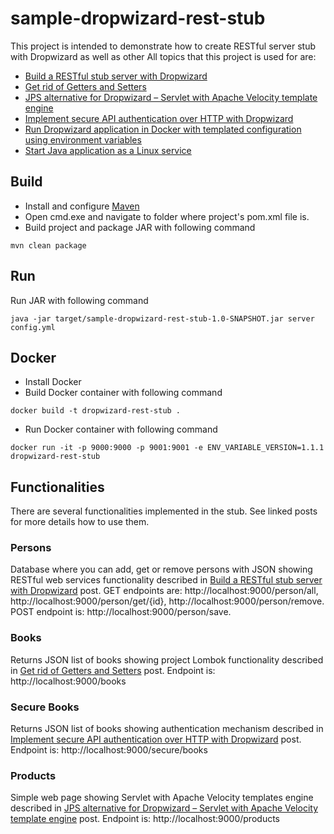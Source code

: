 # sample-dropwizard-rest-stub #
This project is intended to demonstrate how to create RESTful server stub with Dropwizard as well as other  All topics that this project is used for are:
 * <a href="http://automationrhapsody.com/build-a-rest-stub-server-with-dropwizard/">Build a RESTful stub server with Dropwizard</a>
 * <a href="http://automationrhapsody.com/get-rid-of-getters-and-setters/" target="_blank">Get rid of Getters and Setters</a>
 * <a href="http://automationrhapsody.com/jps-alternative-for-dropwizard-servlet-with-apache-velocity-template-engine/">JPS alternative for Dropwizard – Servlet with Apache Velocity template engine</a>
 * <a href="http://automationrhapsody.com/implement-secure-api-authentication-http-dropwizard/">Implement secure API authentication over HTTP with Dropwizard</a>
 * <a href="http://automationrhapsody.com/run-dropwizard-application-docker-templated-configuration-using-environment-variables/">Run Dropwizard application in Docker with templated configuration using environment variables</a>
 * <a href="http://automationrhapsody.com/start-java-application-linux-service/">Start Java application as a Linux service</a>

## Build ##
 * Install and configure <a href="https://maven.apache.org/install.html" target="_blank">Maven</a>
 * Open cmd.exe and navigate to folder where project's pom.xml file is.
 * Build project and package JAR with following command

`mvn clean package`

## Run ##
Run JAR with following command

`java -jar target/sample-dropwizard-rest-stub-1.0-SNAPSHOT.jar server config.yml`

## Docker ##
 * Install Docker
 * Build Docker container with following command

`docker build -t dropwizard-rest-stub .`

 * Run Docker container with following command

`docker run -it -p 9000:9000 -p 9001:9001 -e ENV_VARIABLE_VERSION=1.1.1 dropwizard-rest-stub`

## Functionalities ##

There are several functionalities implemented in the stub. See linked posts for more details how to use them.

### Persons ###

Database where you can add, get or remove persons with JSON showing RESTful web services functionality described in <a href="http://automationrhapsody.com/build-a-rest-stub-server-with-dropwizard/" target="_blank">Build a RESTful stub server with Dropwizard</a> post. GET endpoints are: http://localhost:9000/person/all, http://localhost:9000/person/get/{id}, http://localhost:9000/person/remove. POST endpoint is: http://localhost:9000/person/save.

### Books ###

Returns JSON list of books showing project Lombok functionality described in <a href="http://automationrhapsody.com/get-rid-of-getters-and-setters/" target="_blank">Get rid of Getters and Setters</a> post. Endpoint is: http://localhost:9000/books

### Secure Books ###

Returns JSON list of books showing authentication mechanism described in <a href="http://automationrhapsody.com/implement-secure-api-authentication-http-dropwizard/" target="_blank">Implement secure API authentication over HTTP with Dropwizard</a> post. Endpoint is: http://localhost:9000/secure/books

### Products ###

Simple web page showing Servlet with Apache Velocity templates engine described in <a href="http://automationrhapsody.com/jps-alternative-for-dropwizard-servlet-with-apache-velocity-template-engine/" target="_blank">JPS alternative for Dropwizard – Servlet with Apache Velocity template engine</a> post. Endpoint is: http://localhost:9000/products
